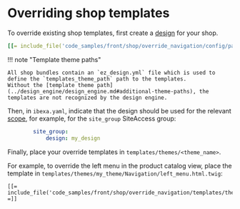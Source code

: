 # Overriding shop templates

To override existing shop templates, first create a [design](../design_engine/design_engine.md) for your shop.

``` yaml
[[= include_file('code_samples/front/shop/override_navigation/config/packages/design.yaml') =]]
```

!!! note "Template theme paths"

    All shop bundles contain an `ez_design.yml` file which is used to define the `templates_theme_path` path to the templates.
    Without the [template theme path](../design_engine/design_engine.md#additional-theme-paths), the templates are not recognized by the design engine.

Then, in `ibexa.yaml`, indicate that the design should be used for the relevant [scope](../../multisite/multisite_configuration.md#scope),
for example, for the `site_group` SiteAccess group:

``` yaml
        site_group:
            design: my_design
```

Finally, place your override templates in `templates/themes/<theme_name>`.

For example, to override the left menu in the product catalog view, place the template in 
`templates/themes/my_theme/Navigation/left_menu.html.twig`:

``` html+twig
[[= include_file('code_samples/front/shop/override_navigation/templates/themes/my_theme/Navigation/left_menu.html.twig') =]]
```
